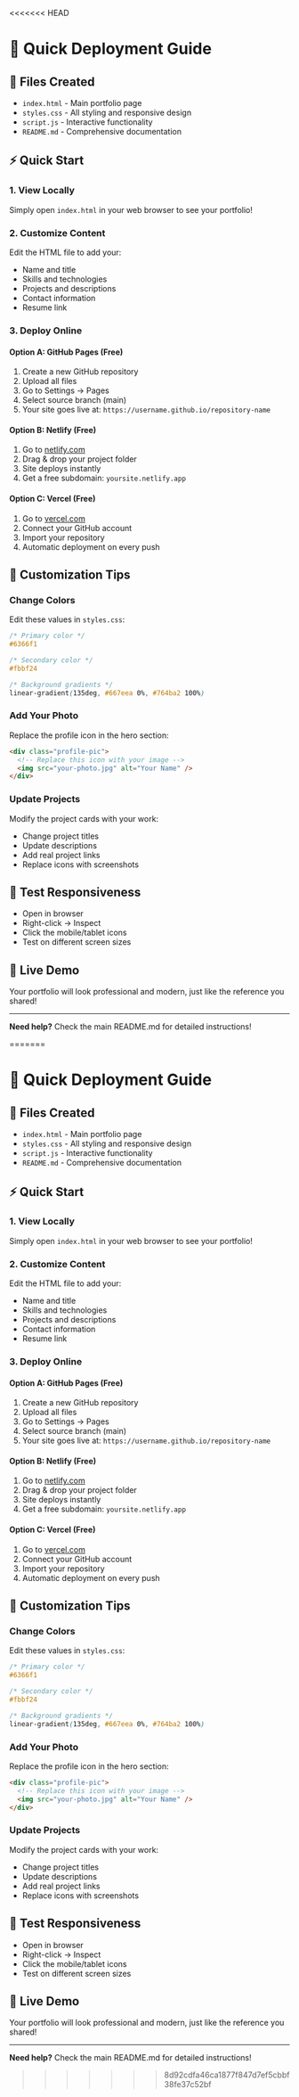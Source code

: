 <<<<<<< HEAD
# 🚀 Quick Deployment Guide

## 📁 Files Created

- `index.html` - Main portfolio page
- `styles.css` - All styling and responsive design
- `script.js` - Interactive functionality
- `README.md` - Comprehensive documentation

## ⚡ Quick Start

### 1. View Locally

Simply open `index.html` in your web browser to see your portfolio!

### 2. Customize Content

Edit the HTML file to add your:

- Name and title
- Skills and technologies
- Projects and descriptions
- Contact information
- Resume link

### 3. Deploy Online

#### Option A: GitHub Pages (Free)

1. Create a new GitHub repository
2. Upload all files
3. Go to Settings → Pages
4. Select source branch (main)
5. Your site goes live at: `https://username.github.io/repository-name`

#### Option B: Netlify (Free)

1. Go to [netlify.com](https://netlify.com)
2. Drag & drop your project folder
3. Site deploys instantly
4. Get a free subdomain: `yoursite.netlify.app`

#### Option C: Vercel (Free)

1. Go to [vercel.com](https://vercel.com)
2. Connect your GitHub account
3. Import your repository
4. Automatic deployment on every push

## 🎨 Customization Tips

### Change Colors

Edit these values in `styles.css`:

```css
/* Primary color */
#6366f1

/* Secondary color */
#fbbf24

/* Background gradients */
linear-gradient(135deg, #667eea 0%, #764ba2 100%)
```

### Add Your Photo

Replace the profile icon in the hero section:

```html
<div class="profile-pic">
  <!-- Replace this icon with your image -->
  <img src="your-photo.jpg" alt="Your Name" />
</div>
```

### Update Projects

Modify the project cards with your work:

- Change project titles
- Update descriptions
- Add real project links
- Replace icons with screenshots

## 📱 Test Responsiveness

- Open in browser
- Right-click → Inspect
- Click the mobile/tablet icons
- Test on different screen sizes

## 🔗 Live Demo

Your portfolio will look professional and modern, just like the reference you shared!

---

**Need help?** Check the main README.md for detailed instructions!

=======
# 🚀 Quick Deployment Guide

## 📁 Files Created

- `index.html` - Main portfolio page
- `styles.css` - All styling and responsive design
- `script.js` - Interactive functionality
- `README.md` - Comprehensive documentation

## ⚡ Quick Start

### 1. View Locally

Simply open `index.html` in your web browser to see your portfolio!

### 2. Customize Content

Edit the HTML file to add your:

- Name and title
- Skills and technologies
- Projects and descriptions
- Contact information
- Resume link

### 3. Deploy Online

#### Option A: GitHub Pages (Free)

1. Create a new GitHub repository
2. Upload all files
3. Go to Settings → Pages
4. Select source branch (main)
5. Your site goes live at: `https://username.github.io/repository-name`

#### Option B: Netlify (Free)

1. Go to [netlify.com](https://netlify.com)
2. Drag & drop your project folder
3. Site deploys instantly
4. Get a free subdomain: `yoursite.netlify.app`

#### Option C: Vercel (Free)

1. Go to [vercel.com](https://vercel.com)
2. Connect your GitHub account
3. Import your repository
4. Automatic deployment on every push

## 🎨 Customization Tips

### Change Colors

Edit these values in `styles.css`:

```css
/* Primary color */
#6366f1

/* Secondary color */
#fbbf24

/* Background gradients */
linear-gradient(135deg, #667eea 0%, #764ba2 100%)
```

### Add Your Photo

Replace the profile icon in the hero section:

```html
<div class="profile-pic">
  <!-- Replace this icon with your image -->
  <img src="your-photo.jpg" alt="Your Name" />
</div>
```

### Update Projects

Modify the project cards with your work:

- Change project titles
- Update descriptions
- Add real project links
- Replace icons with screenshots

## 📱 Test Responsiveness

- Open in browser
- Right-click → Inspect
- Click the mobile/tablet icons
- Test on different screen sizes

## 🔗 Live Demo

Your portfolio will look professional and modern, just like the reference you shared!

---

**Need help?** Check the main README.md for detailed instructions!
>>>>>>> 8d92cdfa46ca1877f847d7ef5cbbf38fe37c52bf
